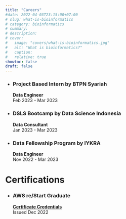 ```yaml
---
title: "Careers"
#date: 2022-04-03T23:15:00+07:00
# slug: what-is-bioinformatics
# category: bioinformatics
# summary:
# description: 
# cover:
#   image: "covers/what-is-bioinformatics.jpg"
#   alt: "What is bioinformatics?"
#   caption: 
#   relative: true
showtoc: false
draft: false
---
```

- ### Project Based Intern by BTPN Syariah
  **Data Engineer**  
  Feb 2023 - Mar 2023

- ### DSLS Bootcamp by Data Science Indonesia
  **Data Consultant**  
  Jan 2023 - Mar 2023

- ### Data Fellowship Program by IYKRA
  **Data Engineer**  
  Nov 2022 - Mar 2023

# Certifications

- ### AWS re/Start Graduate
  [**Certificate Credentials**](https://www.credly.com/badges/c7e230f4-ef1c-4764-91fa-d46d6d2bd529)  
  Issued Dec 2022